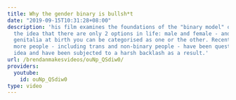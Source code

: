 ```yaml
---
title: Why the gender binary is bullsh*t
date: "2019-09-15T10:31:28+08:00"
description: 'his film examines the foundations of the "binary model" of sex and gender,
  the idea that there are only 2 options in life: male and female - and based on your
  genitalia at birth you can be categorised as one or the other. Recently, more and
  more people - including trans and non-binary people - have been questioning this
  idea and have been subjected to a harsh backlash as a result.'
url: /brendanmakesvideos/ouNp_QSdiw0/
providers:
  youtube:
    id: ouNp_QSdiw0
type: video
---
```

